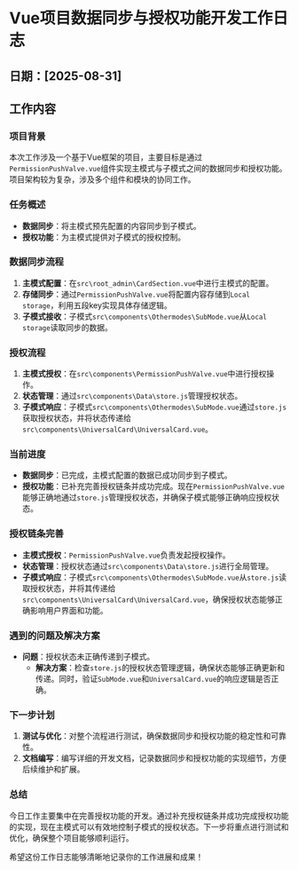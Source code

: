 # Vue项目数据同步与授权功能开发工作日志

## 日期：[2025-08-31]

## 工作内容

### 项目背景
本次工作涉及一个基于Vue框架的项目，主要目标是通过`PermissionPushValve.vue`组件实现主模式与子模式之间的数据同步和授权功能。项目架构较为复杂，涉及多个组件和模块的协同工作。

### 任务概述
- **数据同步**：将主模式预先配置的内容同步到子模式。
- **授权功能**：为主模式提供对子模式的授权控制。


### 数据同步流程
1. **主模式配置**：在`src\root_admin\CardSection.vue`中进行主模式的配置。
2. **存储同步**：通过`PermissionPushValve.vue`将配置内容存储到`Local storage`，利用五段key实现具体存储逻辑。
3. **子模式接收**：子模式`src\components\Othermodes\SubMode.vue`从`Local storage`读取同步的数据。

### 授权流程
1. **主模式授权**：在`src\components\PermissionPushValve.vue`中进行授权操作。
2. **状态管理**：通过`src\components\Data\store.js`管理授权状态。
3. **子模式响应**：子模式`src\components\Othermodes\SubMode.vue`通过`store.js`获取授权状态，并将状态传递给`src\components\UniversalCard\UniversalCard.vue`。

### 当前进度
- **数据同步**：已完成，主模式配置的数据已成功同步到子模式。
- **授权功能**：已补充完善授权链条并成功完成。现在`PermissionPushValve.vue`能够正确地通过`store.js`管理授权状态，并确保子模式能够正确响应授权状态。

### 授权链条完善
- **主模式授权**：`PermissionPushValve.vue`负责发起授权操作。
- **状态管理**：授权状态通过`src\components\Data\store.js`进行全局管理。
- **子模式响应**：子模式`src\components\Othermodes\SubMode.vue`从`store.js`读取授权状态，并将其传递给`src\components\UniversalCard\UniversalCard.vue`，确保授权状态能够正确影响用户界面和功能。

### 遇到的问题及解决方案
- **问题**：授权状态未正确传递到子模式。
  - **解决方案**：检查`store.js`的授权状态管理逻辑，确保状态能够正确更新和传递。同时，验证`SubMode.vue`和`UniversalCard.vue`的响应逻辑是否正确。

### 下一步计划
1. **测试与优化**：对整个流程进行测试，确保数据同步和授权功能的稳定性和可靠性。
2. **文档编写**：编写详细的开发文档，记录数据同步和授权功能的实现细节，方便后续维护和扩展。

### 总结
今日工作主要集中在完善授权功能的开发。通过补充授权链条并成功完成授权功能的实现，现在主模式可以有效地控制子模式的授权状态。下一步将重点进行测试和优化，确保整个项目能够顺利运行。

希望这份工作日志能够清晰地记录你的工作进展和成果！